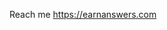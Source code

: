 Reach me https://earnanswers.com
<!---
ZouhirBensm/ZouhirBensm is a ✨ special ✨ repository because its `README.md` (this file) appears on your GitHub profile.
You can click the Preview link to take a look at your changes.
--->

